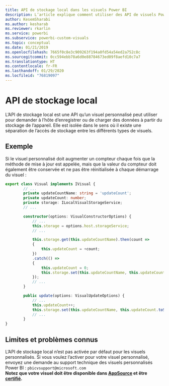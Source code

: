 ```yaml
---
title: API de stockage local dans les visuels Power BI
description: L’article explique comment utiliser des API de visuels Power BI pour accéder au stockage local du navigateur
author: KesemSharabi
ms.author: kesharab
ms.reviewer: rkarlin
ms.service: powerbi
ms.subservice: powerbi-custom-visuals
ms.topic: conceptual
ms.date: 01/21/2019
ms.openlocfilehash: 7665f0c8e3c909263f194a0fd54a54ed2a752c8c
ms.sourcegitcommit: 0cc594ebb78a6d0e88784673ed09f8aefd10c7a7
ms.translationtype: HT
ms.contentlocale: fr-FR
ms.lasthandoff: 01/29/2020
ms.locfileid: "76819097"
---
```

# <a name="local-storage-api"></a>API de stockage local

L’API de stockage local est une API qu’un visuel personnalisé peut utiliser pour demander à l’hôte d’enregistrer ou de charger des données à partir du stockage de l’appareil. Elle est isolée dans le sens où il existe une séparation de l’accès de stockage entre les différents types de visuels.

## <a name="sample"></a>Exemple

Si le visuel personnalisé doit augmenter un compteur chaque fois que la méthode de mise à jour est appelée, mais que la valeur du compteur doit également être conservée et ne pas être réinitialisée à chaque démarrage du visuel :

```typescript
export class Visual implements IVisual {
        // ...
        private updateCountName: string = 'updateCount';
        private updateCount: number;
        private storage: ILocalVisualStorageService;
        // ...

        constructor(options: VisualConstructorOptions) {
            // ...
            this.storage = options.host.storageService;
            // ...

            this.storage.get(this.updateCountName).then(count =>
            {
                this.updateCount = +count;
            })
            .catch(() =>
            {
                this.updateCount = 0;
                this.storage.set(this.updateCountName, this.updateCount.toString());
            });
            // ...
        }

        public update(options: VisualUpdateOptions) {
            // ...
            this.updateCount++;
            this.storage.set(this.updateCountName, this.updateCount.toString());
            // ...
        }
}
```

## <a name="known-limitations-and-issues"></a>Limites et problèmes connus

L’API de stockage local n’est pas activée par défaut pour les visuels personnalisés. Si vous voulez l’activer pour votre visuel personnalisé, envoyez une demande au support technique des visuels personnalisés Power BI : `pbicvsupport@microsoft.com`  
**Notez que votre visuel doit être disponible dans [AppSource](https://appsource.microsoft.com/en-us/marketplace/apps?product=power-bi-visuals) et être [certifié](https://powerbi.microsoft.com/en-us/documentation/powerbi-custom-visuals-certified/).**
